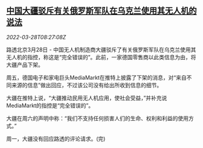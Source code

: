 <!--1648456262000-->
[中国大疆驳斥有关俄罗斯军队在乌克兰使用其无人机的说法](https://cn.reuters.com/article/dji-mediamarkt-russia-military-drone-032-idCNKCS2LP0OV)
------

<div><i>2022-03-28T08:27:08Z</i></div><p>路透北京3月28日 - 中国无人机制造商大疆驳斥了有关俄罗斯军队在乌克兰使用其无人机的指控，称这是“完全错误的”。此前，一家德国零售商以此类信息为由，将大疆产品下架。</p><p>周五，德国电子和家电巨头MediaMarkt在推特上披露了下架的消息，对“来自不同来源的信息”做出回应，不过该公司没有给出所收到信息的细节。</p><p>大疆在推特上说，“大疆推动民用无人机应用，使社会受益，”并补充说MediaMarkt的指控是“完全错误的”。</p><p>大疆在周六的声明中称：“我们不支持任何损害人们的生命、权利和利益的使用方式。”</p><p>周一，大疆没有回应路透的评论请求。(完)</p>
